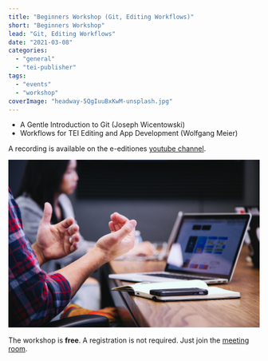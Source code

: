 ```yaml
---
title: "Beginners Workshop (Git, Editing Workflows)"
short: "Beginners Workshop"
lead: "Git, Editing Workflows"
date: "2021-03-08"
categories: 
  - "general"
  - "tei-publisher"
tags: 
  - "events"
  - "workshop"
coverImage: "headway-5QgIuuBxKwM-unsplash.jpg"
---
```


- A Gentle Introduction to Git (Joseph Wicentowski)
- Workflows for TEI Editing and App Development (Wolfgang Meier)

A recording is available on the e-editiones [youtube channel](https://www.youtube.com/watch?v=dyY539HzN6Q).

![Photo by <a href="https://unsplash.com/@headwayio?utm_source=unsplash&utm_medium=referral&utm_content=creditCopyText" target="unsplash">Headway</a> on <a href="https://unsplash.com/s/photos/workshop?utm_source=unsplash&utm_medium=referral&utm_content=creditCopyText" target="unsplash">Unsplash</a>](/img/headway-5QgIuuBxKwM-unsplash.jpg)

The workshop is **free**. A registration is not required. Just join the [meeting room](https://meet.existsolutions.com/workshop).

